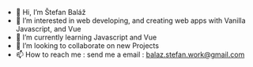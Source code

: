 - 👋 Hi, I’m Štefan Baláž
- 👀 I’m interested in web developing, and creating web apps with Vanilla Javascript, and Vue
- 🌱 I’m currently learning Javascript and Vue
- 💞️ I’m looking to collaborate on new Projects
- 📫 How to reach me : send me a email : balaz.stefan.work@gmail.com

<!---
stevobalaz/stevobalaz is a ✨ special ✨ repository because its `README.md` (this file) appears on your GitHub profile.
You can click the Preview link to take a look at your changes.
--->
